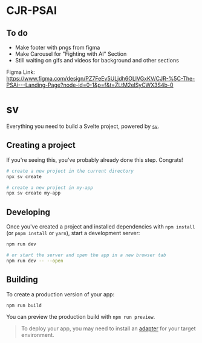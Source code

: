 
# CJR-PSAI

## To do
* Make footer with pngs from figma
* Make Carousel for "Fighting with AI" Section
* Still waiting on gifs and videos for background and other sections

Figma Link: https://www.figma.com/design/PZ7FeEv5ULjdh6OLlVGxKV/CJR-%5C-The-PSAi---Landing-Page?node-id=0-1&p=f&t=ZLtM2elSyCWX3S4b-0
# sv

Everything you need to build a Svelte project, powered by [`sv`](https://github.com/sveltejs/cli).

## Creating a project

If you're seeing this, you've probably already done this step. Congrats!

```bash
# create a new project in the current directory
npx sv create

# create a new project in my-app
npx sv create my-app
```

## Developing

Once you've created a project and installed dependencies with `npm install` (or `pnpm install` or `yarn`), start a development server:

```bash
npm run dev

# or start the server and open the app in a new browser tab
npm run dev -- --open
```

## Building

To create a production version of your app:

```bash
npm run build
```

You can preview the production build with `npm run preview`.

> To deploy your app, you may need to install an [adapter](https://svelte.dev/docs/kit/adapters) for your target environment.
